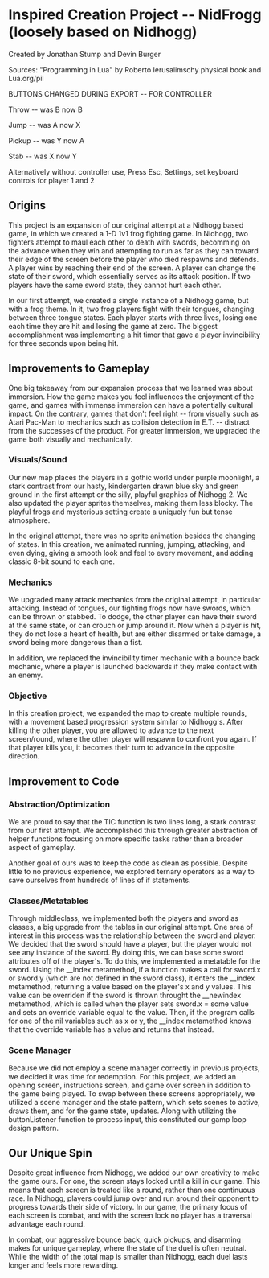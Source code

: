 # Inspired Creation Project -- NidFrogg (loosely based on Nidhogg)

Created by Jonathan Stump and Devin Burger

Sources: "Programming in Lua" by Roberto Ierusalimschy physical book and Lua.org/pil

BUTTONS CHANGED DURING EXPORT -- FOR CONTROLLER

Throw -- was B now B

Jump -- was A now X

Pickup -- was Y now A

Stab -- was X now Y

Alternatively without controller use, Press Esc, Settings, set keyboard controls for player 1 and 2

## Origins

This project is an expansion of our original attempt at a Nidhogg based game, in which we created a 1-D 1v1 frog fighting game.
In Nidhogg, two fighters attempt to maul each other to death with swords, becomming on the advance when they win and attempting to run as far as they can toward their edge of the screen
before the player who died respawns and defends. A player wins by reaching their end of the screen. A player can change the state of their sword,
which essentially serves as its attack position. If two players have the same sword state, they cannot hurt each other.

In our first attempt, we created a single instance of a Nidhogg game, but with a frog theme. In it, two frog players fight with their tongues, changing between three tongue states.
Each player starts with three lives, losing one each time they are hit and losing the game at zero. The biggest accomplishment
was implementing a hit timer that gave a player invincibility for three seconds upon being hit.

## Improvements to Gameplay
One big takeaway from our expansion process that we learned was about immersion. How the game makes you feel influences the enjoyment of the game, and games with immense immersion
can have a potentially cultural impact. On the contrary, games that don't feel right -- from visually such as Atari Pac-Man to mechanics such as collision detection in E.T. -- 
distract from the successes of the product. For greater immersion, we upgraded the game both visually and mechanically.

### Visuals/Sound
Our new map places the players in a gothic world under purple moonlight, a stark contrast from our hasty, kindergarten
drawn blue sky and green ground in the first attempt or the silly, playful graphics of Nidhogg 2. We also updated the player sprites themselves, making them less blocky. 
The playful frogs and mysterious setting create a uniquely fun but tense atmosphere.

In the original attempt, there was no sprite animation besides the changing of states. In this creation, we animated running, jumping, attacking, and even dying, giving a smooth look and feel
to every movement, and adding classic 8-bit sound to each one.

### Mechanics
We upgraded many attack mechanics from the original attempt, in particular attacking. Instead of tongues, our fighting frogs now have swords, which can be thrown or stabbed. To dodge, the other player can have their sword at the same
state, or can crouch or jump around it. Now when a player is hit, they do not lose a heart of health, but are either disarmed or take damage, a sword being more dangerous than a fist.

In addition, we replaced the invincibility timer mechanic with a bounce back mechanic, where a player is launched backwards if they make contact with an enemy.

### Objective
In this creation project, we expanded the map to create multiple rounds, with a movement based progression system similar to Nidhogg's. After killing the other player, you are allowed to advance to the next screen/round,
where the other player will respawn to confront you again. If that player kills you, it becomes their turn to advance in the opposite direction.

## Improvement to Code

### Abstraction/Optimization
We are proud to say that the TIC function is two lines long, a stark contrast from our first attempt.
We accomplished this through greater abstraction of helper functions focusing on more specific tasks rather than a broader aspect of gameplay. 

Another goal of ours was to keep the code as clean as possible. Despite little to no previous experience, we explored ternary operators as a way to save ourselves from hundreds of lines of if statements.

### Classes/Metatables
Through middleclass, we implemented both the players and sword as classes, a big upgrade from the tables in our original attempt.
One area of interest in this process was the relationship between the sword and player. We decided that the sword should have a player, but the player would not see any instance of the sword. By doing this, we can base some
sword attributes off of the player's. To do this, we implemented a metatable for the sword. Using the __index metamethod, if a function makes a call for sword.x or sword.y (which are not defined in the sword class), it enters the __index metamethod, returning a value
based on the player's x and y values. This value can be overriden if the sword is thrown throught the __newindex metamethod, which is called when the player sets sword.x = some value and sets an override variable equal to the value. Then, if the program calls for 
one of the nil variables such as x or y, the __index metamethod knows that the override variable has a value and returns that instead.

### Scene Manager
Because we did not employ a scene manager correctly in previous projects, we decided it was time for redemption. For this project, we added an opening screen, instructions screen, and game over screen in addition to the game being played. To swap between these screens appropriately,
we utilized a scene manager and the state pattern, which sets scenes to active, draws them, and for the game state, updates. Along with utilizing the buttonListener function to process input, this constituted our gamp loop design pattern.

## Our Unique Spin
Despite great influence from Nidhogg, we added our own creativity to make the game ours. For one, the screen stays locked until a kill in our game. This means that each screen is treated like a round, rather than one continuous race. In Nidhogg, players could jump over and run around their
opponent to progress towards their side of victory. In our game, the primary focus of each screen is combat, and with the screen lock no player has a traversal advantage each round. 

In combat, our aggressive bounce back, quick pickups, and disarming makes for unique gameplay, where the state of the duel is often neutral. While the width of the total map is smaller than Nidhogg, each duel lasts longer and feels more rewarding.
